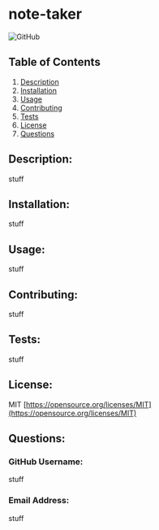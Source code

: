 # note-taker

![GitHub](https://img.shields.io/badge/license-MIT-green)

## Table of Contents
  1.  [Description](#Description)
  2.  [Installation](#Installation)
  3.  [Usage](#Usage)
  4.  [Contributing](#Contributing)
  5.  [Tests](#Tests)
  6.  [License](#License)
  7.  [Questions](#Questions)

## Description: 
stuff

## Installation:
stuff

## Usage:
stuff

## Contributing:
stuff

## Tests:
stuff

## License:
MIT
[https://opensource.org/licenses/MIT](https://opensource.org/licenses/MIT)

## Questions:
### GitHub Username:
stuff
### Email Address:
stuff
